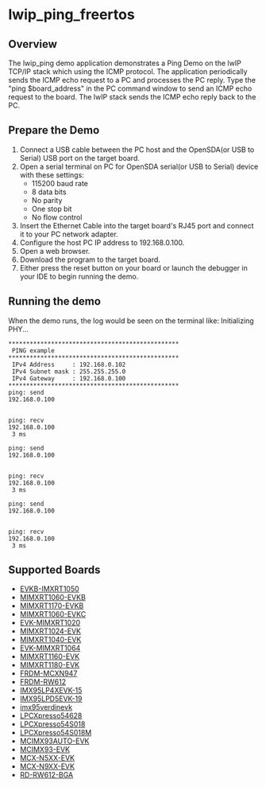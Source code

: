 # lwip_ping_freertos

## Overview

The lwip_ping demo application demonstrates a Ping Demo on the lwIP TCP/IP stack which using the ICMP protocol. The
application periodically sends the ICMP echo request to a PC and processes the PC reply. Type the "ping $board_address"
in the PC command window to send an ICMP echo request to the board. The lwIP stack sends the ICMP echo reply back to the
PC.

## Prepare the Demo
1.  Connect a USB cable between the PC host and the OpenSDA(or USB to Serial) USB port on the target board.
2.  Open a serial terminal on PC for OpenSDA serial(or USB to Serial) device with these settings:
    - 115200 baud rate
    - 8 data bits
    - No parity
    - One stop bit
    - No flow control
3.  Insert the Ethernet Cable into the target board's RJ45 port and connect it to your PC network adapter.
4.  Configure the host PC IP address to 192.168.0.100.
5.  Open a web browser.
6.  Download the program to the target board.
7.  Either press the reset button on your board or launch the debugger in your IDE to begin running the demo.

## Running the demo
When the demo runs, the log would be seen on the terminal like:
	Initializing PHY...

	************************************************
	 PING example
	************************************************
	 IPv4 Address     : 192.168.0.102
	 IPv4 Subnet mask : 255.255.255.0
	 IPv4 Gateway     : 192.168.0.100
	************************************************
	ping: send
	192.168.0.100


	ping: recv
	192.168.0.100
	 3 ms

	ping: send
	192.168.0.100


	ping: recv
	192.168.0.100
	 3 ms

	ping: send
	192.168.0.100


	ping: recv
	192.168.0.100
	 3 ms

## Supported Boards
- [EVKB-IMXRT1050](../../../_boards/evkbimxrt1050/lwip_examples/lwip_ping/freertos/example_board_readme.md)
- [MIMXRT1060-EVKB](../../../_boards/evkbmimxrt1060/lwip_examples/lwip_ping/freertos/example_board_readme.md)
- [MIMXRT1170-EVKB](../../../_boards/evkbmimxrt1170/lwip_examples/lwip_ping/freertos/example_board_readme.md)
- [MIMXRT1060-EVKC](../../../_boards/evkcmimxrt1060/lwip_examples/lwip_ping/freertos/example_board_readme.md)
- [EVK-MIMXRT1020](../../../_boards/evkmimxrt1020/lwip_examples/lwip_ping/freertos/example_board_readme.md)
- [MIMXRT1024-EVK](../../../_boards/evkmimxrt1024/lwip_examples/lwip_ping/freertos/example_board_readme.md)
- [MIMXRT1040-EVK](../../../_boards/evkmimxrt1040/lwip_examples/lwip_ping/freertos/example_board_readme.md)
- [EVK-MIMXRT1064](../../../_boards/evkmimxrt1064/lwip_examples/lwip_ping/freertos/example_board_readme.md)
- [MIMXRT1160-EVK](../../../_boards/evkmimxrt1160/lwip_examples/lwip_ping/freertos/example_board_readme.md)
- [MIMXRT1180-EVK](../../../_boards/evkmimxrt1180/lwip_examples/lwip_ping/freertos/example_board_readme.md)
- [FRDM-MCXN947](../../../_boards/frdmmcxn947/lwip_examples/lwip_ping/freertos/example_board_readme.md)
- [FRDM-RW612](../../../_boards/frdmrw612/lwip_examples/lwip_ping/freertos/example_board_readme.md)
- [IMX95LP4XEVK-15](../../../_boards/imx95lp4xevk15/lwip_examples/lwip_ping/freertos/example_board_readme.md)
- [IMX95LPD5EVK-19](../../../_boards/imx95lpd5evk19/lwip_examples/lwip_ping/freertos/example_board_readme.md)
- [imx95verdinevk](../../../_boards/imx95verdinevk/lwip_examples/lwip_ping/freertos/example_board_readme.md)
- [LPCXpresso54628](../../../_boards/lpcxpresso54628/lwip_examples/lwip_ping/freertos/example_board_readme.md)
- [LPCXpresso54S018](../../../_boards/lpcxpresso54s018/lwip_examples/lwip_ping/freertos/example_board_readme.md)
- [LPCXpresso54S018M](../../../_boards/lpcxpresso54s018m/lwip_examples/lwip_ping/freertos/example_board_readme.md)
- [MCIMX93AUTO-EVK](../../../_boards/mcimx93autoevk/lwip_examples/lwip_ping/freertos/example_board_readme.md)
- [MCIMX93-EVK](../../../_boards/mcimx93evk/lwip_examples/lwip_ping/freertos/example_board_readme.md)
- [MCX-N5XX-EVK](../../../_boards/mcxn5xxevk/lwip_examples/lwip_ping/freertos/example_board_readme.md)
- [MCX-N9XX-EVK](../../../_boards/mcxn9xxevk/lwip_examples/lwip_ping/freertos/example_board_readme.md)
- [RD-RW612-BGA](../../../_boards/rdrw612bga/lwip_examples/lwip_ping/freertos/example_board_readme.md)
